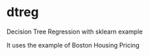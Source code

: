 # dtreg
Decision Tree Regression with sklearn example

It uses the example of Boston Housing Pricing
